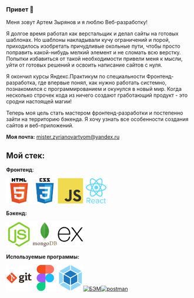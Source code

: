 ### Привет 👋

Меня зовут Артем Зырянов и я люблю Веб-разработку!

Я долгое время работал как верстальщик и делал сайты на готовых шаблонах. Но шаблоны накладывали кучу ограничений и порой, приходилось изобретать причудливые окольные пути,
чтобы просто поправить какой-нибудь мелкий элемент и не сломать всю верстку. Попытки избавиться от такой необходимости привели меня к мысли, уйти от готовых решений и
освоить написание сайтов с нуля.

Я окончил курсы Яндекс.Практикум по специальности Фронтенд-разработка, где впервые понял, как нужно работать системно, познакомился с программированием и окунулся в новый мир.
Когда несколько строчек кода из ничего создают гработающий продукт - это сродни настоящей магии!

Теперь моя цель стать мастером фронтенд-разработки и постепенно зайти на территорию бэкенда. Я хочу узнать все особенности создания сайтов и веб-приложений.

__Моя почта:__ <a target="_blank" rel="noopener noreferrer" href="mister.zyrianovartyom@yandex.ru">mister.zyrianovartyom@yandex.ru</a>

## Мой стек:


__Фронтенд__:

<a target="_blank" rel="noopener noreferrer" href="https://raw.githubusercontent.com/devicons/devicon/master/icons/html5/html5-original-wordmark.svg"><img src="https://raw.githubusercontent.com/devicons/devicon/master/icons/html5/html5-original-wordmark.svg" alt="html5" width="70" height="70" title="html5" style="max-width: 100%;"></a><a target="_blank" rel="noopener noreferrer" href="https://raw.githubusercontent.com/devicons/devicon/master/icons/css3/css3-original-wordmark.svg"><img src="https://raw.githubusercontent.com/devicons/devicon/master/icons/css3/css3-original-wordmark.svg" alt="css3" width="70" height="70" title="css3" style="max-width: 100%;"></a><a target="_blank" rel="noopener noreferrer" href="https://raw.githubusercontent.com/devicons/devicon/master/icons/javascript/javascript-original.svg"><img src="https://raw.githubusercontent.com/devicons/devicon/master/icons/javascript/javascript-original.svg" alt="javascript" width="70" height="70" title="javascript" style="max-width: 100%;"></a><a target="_blank" rel="noopener noreferrer" href="https://raw.githubusercontent.com/devicons/devicon/master/icons/react/react-original-wordmark.svg"><img src="https://raw.githubusercontent.com/devicons/devicon/master/icons/react/react-original-wordmark.svg" alt="react" width="70" height="70" title="react" style="max-width: 100%;"></a>

__Бэкенд:__

<a target="_blank" rel="noopener noreferrer" href="https://raw.githubusercontent.com/devicons/devicon/master/icons/nodejs/nodejs-original.svg"><img src="https://raw.githubusercontent.com/devicons/devicon/master/icons/nodejs/nodejs-original.svg" alt="node js" width="70" height="70" title="node js" style="max-width: 100%;"></a><a target="_blank" rel="noopener noreferrer" href="https://raw.githubusercontent.com/devicons/devicon/master/icons/mongodb/mongodb-original-wordmark.svg"><img src="https://raw.githubusercontent.com/devicons/devicon/master/icons/mongodb/mongodb-original-wordmark.svg" alt="MongoDB" width="70" height="70" title="MongoDB" style="max-width: 100%;"></a><a target="_blank" rel="noopener noreferrer" href="https://raw.githubusercontent.com/devicons/devicon/master/icons/express/express-original.svg"><img src="https://raw.githubusercontent.com/devicons/devicon/master/icons/express/express-original.svg" width="70" height="70" alt="express js" title="express" style="max-width: 100%;"></a>


__Используемые программы:__

<a target="_blank" rel="noopener noreferrer" href="https://raw.githubusercontent.com/devicons/devicon/master/icons/git/git-original-wordmark.svg"><img src="https://raw.githubusercontent.com/devicons/devicon/master/icons/git/git-original-wordmark.svg" width="70" height="70" alt="git" title="git" style="max-width: 100%;"></a><a target="_blank" rel="noopener noreferrer" href="https://raw.githubusercontent.com/devicons/devicon/master/icons/figma/figma-original.svg"><img src="https://raw.githubusercontent.com/devicons/devicon/master/icons/figma/figma-original.svg" alt="Figma" width="70" height="70" title="Figma" style="max-width: 100%;"></a><a target="_blank" rel="noopener noreferrer" href="https://raw.githubusercontent.com/devicons/devicon/master/icons/webpack/webpack-original.svg"><img src="https://raw.githubusercontent.com/devicons/devicon/master/icons/webpack/webpack-original.svg" width="70" height="70" alt="Webpack" title="Webpack" style="max-width: 100%;"></a><a target="_blank" rel="noopener noreferrer" href="https://camo.githubusercontent.com/7e4b3fda3c15a1d1098988e81619db76e777de6d084129621ed9d2d8abaa1b55/68747470733a2f2f72752e62656d2e696e666f2f53337a4b565a4a6346666c747969417a2d6257566d77346f3349552e73766764"><img src="https://camo.githubusercontent.com/7e4b3fda3c15a1d1098988e81619db76e777de6d084129621ed9d2d8abaa1b55/68747470733a2f2f72752e62656d2e696e666f2f53337a4b565a4a6346666c747969417a2d6257566d77346f3349552e73766764" width="70" height="70" alt="БЭМ" title="БЭМ" data-canonical-src="https://ru.bem.info/S3zKVZJcFfltyiAz-bWVmw4o3IU.svgd" style="max-width: 100%;"></a><a target="_blank" rel="noopener noreferrer" href="https://camo.githubusercontent.com/93b32389bf746009ca2370de7fe06c3b5146f4c99d99df65994f9ced0ba41685/68747470733a2f2f7777772e766563746f726c6f676f2e7a6f6e652f6c6f676f732f676574706f73746d616e2f676574706f73746d616e2d69636f6e2e737667"><img src="https://camo.githubusercontent.com/93b32389bf746009ca2370de7fe06c3b5146f4c99d99df65994f9ced0ba41685/68747470733a2f2f7777772e766563746f726c6f676f2e7a6f6e652f6c6f676f732f676574706f73746d616e2f676574706f73746d616e2d69636f6e2e737667" width="70" height="70" alt="postman" title="postman" data-canonical-src="https://www.vectorlogo.zone/logos/getpostman/getpostman-icon.svg" style="max-width: 100%;"></a>
